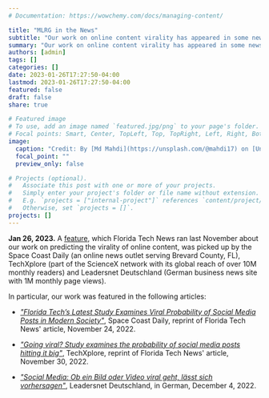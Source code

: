 ```yaml
---
# Documentation: https://wowchemy.com/docs/managing-content/

title: "MLRG in the News"
subtitle: "Our work on online content virality has appeared in some news outlets."
summary: "Our work on online content virality has appeared in some news outlets."
authors: [admin]
tags: []
categories: []
date: 2023-01-26T17:27:50-04:00
lastmod: 2023-01-26T17:27:50-04:00
featured: false
draft: false
share: true

# Featured image
# To use, add an image named `featured.jpg/png` to your page's folder.
# Focal points: Smart, Center, TopLeft, Top, TopRight, Left, Right, BottomLeft, Bottom, BottomRight.
image:
  caption: "Credit: By [Md Mahdi](https://unsplash.com/@mahdi17) on [Unsplash](https://unsplash.com)"
  focal_point: ""
  preview_only: false

# Projects (optional).
#   Associate this post with one or more of your projects.
#   Simply enter your project's folder or file name without extension.
#   E.g. `projects = ["internal-project"]` references `content/project/deep-learning/index.md`.
#   Otherwise, set `projects = []`.
projects: []
---
```


**Jan 26, 2023.** A [feature](https://news.fit.edu/academics-research/university-study-examines-viral-probability-of-social-media-posts/), which Florida Tech News ran last November about our work on predicting the virality of online content, was picked up by the Space Coast Daily (an online news outlet serving Brevard County, FL), TechXplore (part of the ScienceX network with its global reach of over 10M monthly readers) and Leadersnet Deutschland (German business news site with 1M monthly page views).


<!--more-->

 In particular, our work was featured in the following articles:
 
  - [*"Florida Tech’s Latest Study Examines Viral Probability of Social Media Posts in Modern Society"*](https://spacecoastdaily.com/2022/11/florida-techs-latest-study-examines-viral-probability-of-social-media-posts-in-modern-society/), Space Coast Daily, reprint of Florida Tech News' article, November 24, 2022.
  
  - [*"Going viral? Study examines the probability of social media posts hitting it big"*](https://techxplore.com/news/2022-11-viral-probability-social-media-big.html), TechXplore, reprint of Florida Tech News' article, November 30, 2022.
  
  - [*"Social Media: Ob ein Bild oder Video viral geht, lässt sich vorhersagen"*](https://www.leadersnet.de/news/64835,social-media-ob-ein-bild-oder-video-viral-geht-laesst-sich.html), Leadersnet Deutschland, in German, December 4, 2022.
  

